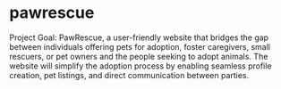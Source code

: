 # pawrescue
Project Goal: PawRescue, a user-friendly website that bridges the gap between individuals offering pets for adoption, foster caregivers, small rescuers, or pet owners and the people seeking to adopt animals. The website will simplify the adoption process by enabling seamless profile creation, pet listings, and direct communication between parties. 
